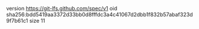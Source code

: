 version https://git-lfs.github.com/spec/v1
oid sha256:bdd5419aa3372d33bb0d8fffdc3a4c41067d2dbb1f832b57abaf323d9f7b61c1
size 11

